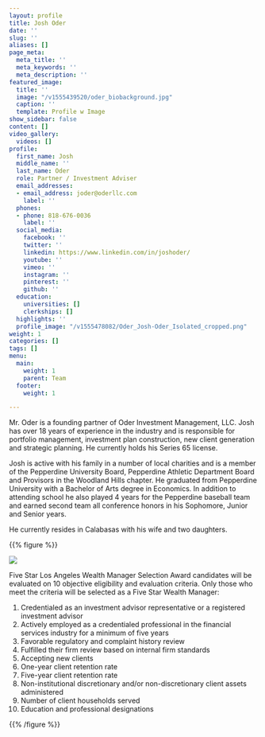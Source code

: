 ```yaml
---
layout: profile
title: Josh Oder
date: ''
slug: ''
aliases: []
page_meta:
  meta_title: ''
  meta_keywords: ''
  meta_description: ''
featured_image:
  title: ''
  image: "/v1555439520/oder_biobackground.jpg"
  caption: ''
  template: Profile w Image
show_sidebar: false
content: []
video_gallery:
  videos: []
profile:
  first_name: Josh
  middle_name: ''
  last_name: Oder
  role: Partner / Investment Adviser
  email_addresses:
  - email_address: joder@oderllc.com
    label: ''
  phones:
  - phone: 818-676-0036
    label: ''
  social_media:
    facebook: ''
    twitter: ''
    linkedin: https://www.linkedin.com/in/joshoder/
    youtube: ''
    vimeo: ''
    instagram: ''
    pinterest: ''
    github: ''
  education:
    universities: []
    clerkships: []
  highlights: ''
  profile_image: "/v1555478082/Oder_Josh-Oder_Isolated_cropped.png"
weight: 1
categories: []
tags: []
menu:
  main:
    weight: 1
    parent: Team
  footer:
    weight: 1

---
```

Mr. Oder is a founding partner of Oder Investment Management, LLC. Josh has over 18 years of experience in the industry and is responsible for portfolio management, investment plan construction, new client generation and strategic planning. He currently holds his Series 65 license.

Josh is active with his family in a number of local charities and is a member of the Pepperdine University Board, Pepperdine Athletic Department Board and Provisors in the Woodland Hills chapter. He graduated from Pepperdine University with a Bachelor of Arts degree in Economics. In addition to attending school he also played 4 years for the Pepperdine baseball team and earned second team all conference honors in his Sophomore, Junior and Senior years.

He currently resides in Calabasas with his wife and two daughters.

{{% figure %}}

![](https://res.cloudinary.com/oderllc/image/upload/v1554777173/Five-Star-2019.jpg)

<figcaption>

Five Star Los Angeles Wealth Manager Selection Award candidates will be evaluated on 10 objective eligibility and evaluation criteria. Only those who meet the criteria will be selected as a Five Star Wealth Manager:

 1. Credentialed as an investment advisor representative or a registered investment advisor
 2. Actively employed as a credentialed professional in the financial services industry for a minimum of five years
 3. Favorable regulatory and complaint history review
 4. Fulfilled their firm review based on internal firm standards
 5. Accepting new clients
 6. One-year client retention rate
 7. Five-year client retention rate
 8. Non-institutional discretionary and/or non-discretionary client assets administered
 9. Number of client households served
10. Education and professional designations

</figcaption>

{{% /figure %}}